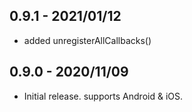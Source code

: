 ## 0.9.1 - 2021/01/12

* added unregisterAllCallbacks()

## 0.9.0 - 2020/11/09

* Initial release. supports Android & iOS.
